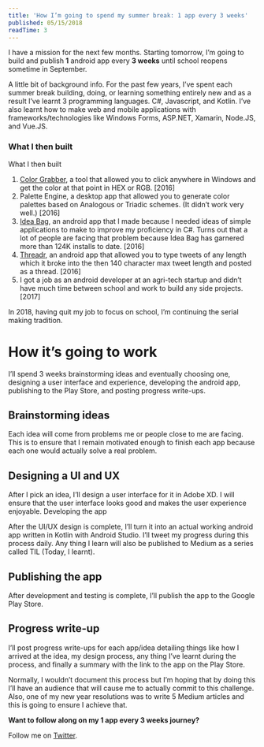 ```yaml
---
title: 'How I’m going to spend my summer break: 1 app every 3 weeks'
published: 05/15/2018
readTime: 3
---
```


I have a mission for the next few months. Starting tomorrow, I’m going to build and publish **1** android app every **3 weeks** until school reopens sometime in September.

A little bit of background info. For the past few years, I’ve spent each summer break building, doing, or learning something entirely new and as a result I’ve learnt 3 programming languages. C#, Javascript, and Kotlin. I’ve also learnt how to make web and mobile applications with frameworks/technologies like Windows Forms, ASP.NET, Xamarin, Node.JS, and Vue.JS.

### What I then built

What I then built

1. [Color Grabber](https://plus.google.com/116702000997681874521/posts/bjqN9W7nQQH), a tool that allowed you to click anywhere in Windows and get the color at that point in HEX or RGB. [2016]
2. Palette Engine, a desktop app that allowed you to generate color palettes based on Analogous or Triadic schemes. (It didn’t work very well.) [2016]
3. [Idea Bag](https://play.google.com/store/apps/details?id=com.alansa.ideabag2), an android app that I made because I needed ideas of simple applications to make to improve my proficiency in C#. Turns out that a lot of people are facing that problem because Idea Bag has garnered more than 124K installs to date. [2016]
4. [Threadr](https://play.google.com/store/apps/details?id=com.alansa.threadr), an android app that allowed you to type tweets of any length which it broke into the then 140 character max tweet length and posted as a thread. [2016]
5. I got a job as an android developer at an agri-tech startup and didn’t have much time between school and work to build any side projects. [2017]

In 2018, having quit my job to focus on school, I’m continuing the serial making tradition.

# How it’s going to work

I’ll spend 3 weeks brainstorming ideas and eventually choosing one, designing a user interface and experience, developing the android app, publishing to the Play Store, and posting progress write-ups.

## Brainstorming ideas

Each idea will come from problems me or people close to me are facing. This is to ensure that I remain motivated enough to finish each app because each one would actually solve a real problem.

## Designing a UI and UX

After I pick an idea, I’ll design a user interface for it in Adobe XD. I will ensure that the user interface looks good and makes the user experience enjoyable.
Developing the app

After the UI/UX design is complete, I’ll turn it into an actual working android app written in Kotlin with Android Studio. I’ll tweet my progress during this process daily. Any thing I learn will also be published to Medium as a series called TIL (Today, I learnt).

## Publishing the app

After development and testing is complete, I’ll publish the app to the Google Play Store.

## Progress write-up

I’ll post progress write-ups for each app/idea detailing things like how I arrived at the idea, my design process, any thing I’ve learnt during the process, and finally a summary with the link to the app on the Play Store.

<content-break />

Normally, I wouldn’t document this process but I’m hoping that by doing this I’ll have an audience that will cause me to actually commit to this challenge. Also, one of my new year resolutions was to write 5 Medium articles and this is going to ensure I achieve that.

**Want to follow along on my 1 app every 3 weeks journey?**

Follow me on [Twitter](https://twitter.com/mclint_).

